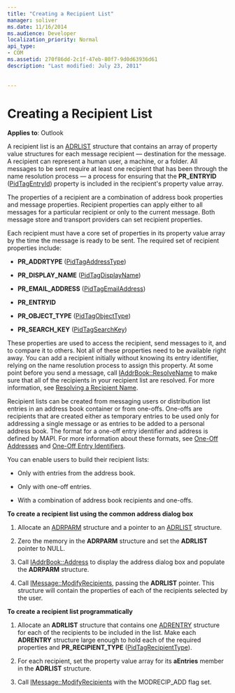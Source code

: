 ```yaml
---
title: "Creating a Recipient List"
manager: soliver
ms.date: 11/16/2014
ms.audience: Developer
localization_priority: Normal
api_type:
- COM
ms.assetid: 270f86dd-2c1f-47eb-80f7-9d0d63936d61
description: "Last modified: July 23, 2011"
 
 
---
```


# Creating a Recipient List

  
  
**Applies to**: Outlook 
  
A recipient list is an [ADRLIST](adrlist.md) structure that contains an array of property value structures for each message recipient — destination for the message. A recipient can represent a human user, a machine, or a folder. All messages to be sent require at least one recipient that has been through the name resolution process — a process for ensuring that the **PR_ENTRYID** ([PidTagEntryId](pidtagentryid-canonical-property.md)) property is included in the recipient's property value array. 
  
The properties of a recipient are a combination of address book properties and message properties. Recipient properties can apply either to all messages for a particular recipient or only to the current message. Both message store and transport providers can set recipient properties. 
  
Each recipient must have a core set of properties in its property value array by the time the message is ready to be sent. The required set of recipient properties include:
  
- **PR_ADDRTYPE** ([PidTagAddressType](pidtagaddresstype-canonical-property.md)) 
    
- **PR_DISPLAY_NAME** ([PidTagDisplayName](pidtagdisplayname-canonical-property.md)) 
    
- **PR_EMAIL_ADDRESS** ([PidTagEmailAddress](pidtagemailaddress-canonical-property.md)) 
    
- **PR_ENTRYID**
    
- **PR_OBJECT_TYPE** ([PidTagObjectType](pidtagobjecttype-canonical-property.md)) 
    
- **PR_SEARCH_KEY** ([PidTagSearchKey](pidtagsearchkey-canonical-property.md)) 
    
These properties are used to access the recipient, send messages to it, and to compare it to others. Not all of these properties need to be available right away. You can add a recipient initially without knowing its entry identifier, relying on the name resolution process to assign this property. At some point before you send a message, call [IAddrBook::ResolveName](iaddrbook-resolvename.md) to make sure that all of the recipients in your recipient list are resolved. For more information, see [Resolving a Recipient Name](resolving-a-recipient-name.md).
  
Recipient lists can be created from messaging users or distribution list entries in an address book container or from one-offs. One-offs are recipients that are created either as temporary entries to be used only for addressing a single message or as entries to be added to a personal address book. The format for a one-off entry identifier and address is defined by MAPI. For more information about these formats, see [One-Off Addresses](one-off-addresses.md) and [One-Off Entry Identifiers](one-off-entry-identifiers.md).
  
You can enable users to build their recipient lists:
  
- Only with entries from the address book.
    
- Only with one-off entries.
    
- With a combination of address book recipients and one-offs.
    
 **To create a recipient list using the common address dialog box**
  
1. Allocate an [ADRPARM](adrparm.md) structure and a pointer to an [ADRLIST](adrlist.md) structure. 
    
2. Zero the memory in the **ADRPARM** structure and set the **ADRLIST** pointer to NULL. 
    
3. Call [IAddrBook::Address](iaddrbook-address.md) to display the address dialog box and populate the **ADRPARM** structure. 
    
4. Call [IMessage::ModifyRecipients](imessage-modifyrecipients.md), passing the **ADRLIST** pointer. This structure will contain the properties of each of the recipients selected by the user. 
    
 **To create a recipient list programmatically**
  
1. Allocate an **ADRLIST** structure that contains one [ADRENTRY](adrentry.md) structure for each of the recipients to be included in the list. Make each **ADRENTRY** structure large enough to hold each of the required properties and **PR_RECIPIENT_TYPE** ([PidTagRecipientType](pidtagrecipienttype-canonical-property.md)).
    
2. For each recipient, set the property value array for its **aEntries** member in the **ADRLIST** structure. 
    
3. Call [IMessage::ModifyRecipients](imessage-modifyrecipients.md) with the MODRECIP_ADD flag set. 
    

